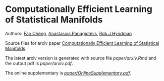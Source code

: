 # Computationally Efficient Learning of Statistical Manifolds

Authors: [Fan Cheng](https://fancheng.me), [Anastasios Panagiotelis](https://anastasiospanagiotelis.netlify.app/), [Rob J Hyndman](https://robjhyndman.com/)

Source files for arxiv paper [Computationally Efficient Learning of Statistical Manifolds](https://arxiv.org/abs/2103.11773).

The latest arxiv version is generated with source file *paper/arxiv.Rmd* and the output pdf is *paper/arxiv.pdf*.

The online supplementary is [*paper/OnlineSupplementary.pdf*](https://github.com/ffancheng/paper-mlann/blob/public/paper/OnlineSupplementary.pdf). 
